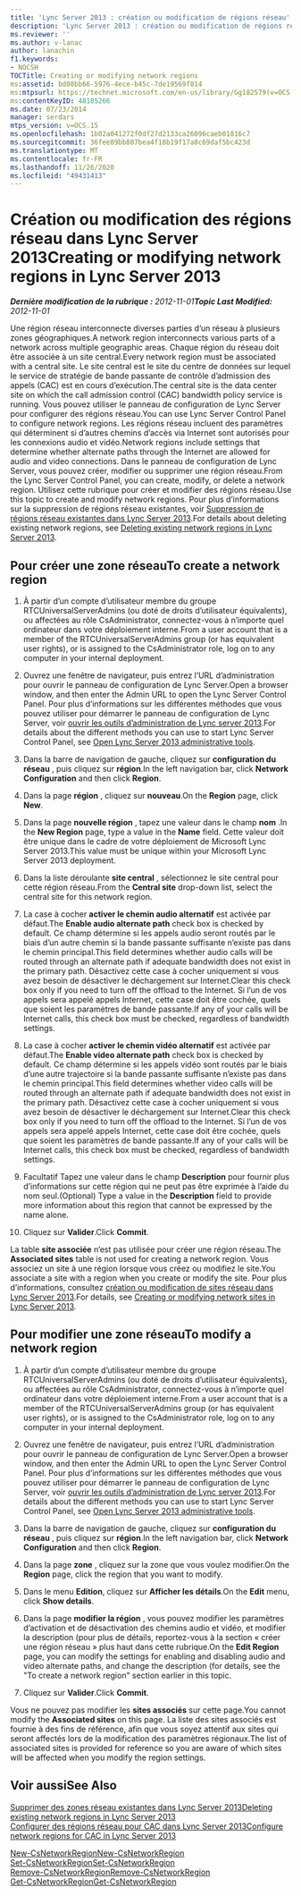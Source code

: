 ```yaml
---
title: 'Lync Server 2013 : création ou modification de régions réseau'
description: 'Lync Server 2013 : création ou modification de régions réseau.'
ms.reviewer: ''
ms.author: v-lanac
author: lanachin
f1.keywords:
- NOCSH
TOCTitle: Creating or modifying network regions
ms:assetid: bd08bb66-5976-4ece-b45c-7de19569f814
ms:mtpsurl: https://technet.microsoft.com/en-us/library/Gg182579(v=OCS.15)
ms:contentKeyID: 48185266
ms.date: 07/23/2014
manager: serdars
mtps_version: v=OCS.15
ms.openlocfilehash: 1b02a041272f0df27d2133ca26096caeb01816c7
ms.sourcegitcommit: 36fee89bb887bea4f18b19f17a8c69daf5bc423d
ms.translationtype: MT
ms.contentlocale: fr-FR
ms.lasthandoff: 11/26/2020
ms.locfileid: "49431413"
---
```

# <a name="creating-or-modifying-network-regions-in-lync-server-2013"></a><span data-ttu-id="f8f32-103">Création ou modification des régions réseau dans Lync Server 2013</span><span class="sxs-lookup"><span data-stu-id="f8f32-103">Creating or modifying network regions in Lync Server 2013</span></span>

<div data-xmlns="http://www.w3.org/1999/xhtml">

<div class="topic" data-xmlns="http://www.w3.org/1999/xhtml" data-msxsl="urn:schemas-microsoft-com:xslt" data-cs="https://msdn.microsoft.com/">

<div data-asp="https://msdn2.microsoft.com/asp">



</div>

<div id="mainSection">

<div id="mainBody"><span data-ttu-id="f8f32-104">

<span> </span></span><span class="sxs-lookup"><span data-stu-id="f8f32-104">

<span> </span></span></span>

<span data-ttu-id="f8f32-105">_**Dernière modification de la rubrique :** 2012-11-01_</span><span class="sxs-lookup"><span data-stu-id="f8f32-105">_**Topic Last Modified:** 2012-11-01_</span></span>

<span data-ttu-id="f8f32-106">Une région réseau interconnecte diverses parties d’un réseau à plusieurs zones géographiques.</span><span class="sxs-lookup"><span data-stu-id="f8f32-106">A network region interconnects various parts of a network across multiple geographic areas.</span></span> <span data-ttu-id="f8f32-107">Chaque région du réseau doit être associée à un site central.</span><span class="sxs-lookup"><span data-stu-id="f8f32-107">Every network region must be associated with a central site.</span></span> <span data-ttu-id="f8f32-108">Le site central est le site du centre de données sur lequel le service de stratégie de bande passante de contrôle d’admission des appels (CAC) est en cours d’exécution.</span><span class="sxs-lookup"><span data-stu-id="f8f32-108">The central site is the data center site on which the call admission control (CAC) bandwidth policy service is running.</span></span> <span data-ttu-id="f8f32-109">Vous pouvez utiliser le panneau de configuration de Lync Server pour configurer des régions réseau.</span><span class="sxs-lookup"><span data-stu-id="f8f32-109">You can use Lync Server Control Panel to configure network regions.</span></span> <span data-ttu-id="f8f32-110">Les régions réseau incluent des paramètres qui déterminent si d’autres chemins d’accès via Internet sont autorisés pour les connexions audio et vidéo.</span><span class="sxs-lookup"><span data-stu-id="f8f32-110">Network regions include settings that determine whether alternate paths through the Internet are allowed for audio and video connections.</span></span> <span data-ttu-id="f8f32-111">Dans le panneau de configuration de Lync Server, vous pouvez créer, modifier ou supprimer une région réseau.</span><span class="sxs-lookup"><span data-stu-id="f8f32-111">From the Lync Server Control Panel, you can create, modify, or delete a network region.</span></span> <span data-ttu-id="f8f32-112">Utilisez cette rubrique pour créer et modifier des régions réseau.</span><span class="sxs-lookup"><span data-stu-id="f8f32-112">Use this topic to create and modify network regions.</span></span> <span data-ttu-id="f8f32-113">Pour plus d’informations sur la suppression de régions réseau existantes, voir [Suppression de régions réseau existantes dans Lync Server 2013](lync-server-2013-deleting-existing-network-regions.md).</span><span class="sxs-lookup"><span data-stu-id="f8f32-113">For details about deleting existing network regions, see [Deleting existing network regions in Lync Server 2013](lync-server-2013-deleting-existing-network-regions.md).</span></span>

<div>

## <a name="to-create-a-network-region"></a><span data-ttu-id="f8f32-114">Pour créer une zone réseau</span><span class="sxs-lookup"><span data-stu-id="f8f32-114">To create a network region</span></span>

1.  <span data-ttu-id="f8f32-115">À partir d’un compte d’utilisateur membre du groupe RTCUniversalServerAdmins (ou doté de droits d’utilisateur équivalents), ou affectées au rôle CsAdministrator, connectez-vous à n’importe quel ordinateur dans votre déploiement interne.</span><span class="sxs-lookup"><span data-stu-id="f8f32-115">From a user account that is a member of the RTCUniversalServerAdmins group (or has equivalent user rights), or is assigned to the CsAdministrator role, log on to any computer in your internal deployment.</span></span>

2.  <span data-ttu-id="f8f32-116">Ouvrez une fenêtre de navigateur, puis entrez l’URL d’administration pour ouvrir le panneau de configuration de Lync Server.</span><span class="sxs-lookup"><span data-stu-id="f8f32-116">Open a browser window, and then enter the Admin URL to open the Lync Server Control Panel.</span></span> <span data-ttu-id="f8f32-117">Pour plus d’informations sur les différentes méthodes que vous pouvez utiliser pour démarrer le panneau de configuration de Lync Server, voir [ouvrir les outils d’administration de Lync server 2013](lync-server-2013-open-lync-server-administrative-tools.md).</span><span class="sxs-lookup"><span data-stu-id="f8f32-117">For details about the different methods you can use to start Lync Server Control Panel, see [Open Lync Server 2013 administrative tools](lync-server-2013-open-lync-server-administrative-tools.md).</span></span>

3.  <span data-ttu-id="f8f32-118">Dans la barre de navigation de gauche, cliquez sur **configuration du réseau** , puis cliquez sur **région**.</span><span class="sxs-lookup"><span data-stu-id="f8f32-118">In the left navigation bar, click **Network Configuration** and then click **Region**.</span></span>

4.  <span data-ttu-id="f8f32-119">Dans la page **région** , cliquez sur **nouveau**.</span><span class="sxs-lookup"><span data-stu-id="f8f32-119">On the **Region** page, click **New**.</span></span>

5.  <span data-ttu-id="f8f32-120">Dans la page **nouvelle région** , tapez une valeur dans le champ **nom** .</span><span class="sxs-lookup"><span data-stu-id="f8f32-120">In the **New Region** page, type a value in the **Name** field.</span></span> <span data-ttu-id="f8f32-121">Cette valeur doit être unique dans le cadre de votre déploiement de Microsoft Lync Server 2013.</span><span class="sxs-lookup"><span data-stu-id="f8f32-121">This value must be unique within your Microsoft Lync Server 2013 deployment.</span></span>

6.  <span data-ttu-id="f8f32-122">Dans la liste déroulante **site central** , sélectionnez le site central pour cette région réseau.</span><span class="sxs-lookup"><span data-stu-id="f8f32-122">From the **Central site** drop-down list, select the central site for this network region.</span></span>

7.  <span data-ttu-id="f8f32-123">La case à cocher **activer le chemin audio alternatif** est activée par défaut.</span><span class="sxs-lookup"><span data-stu-id="f8f32-123">The **Enable audio alternate path** check box is checked by default.</span></span> <span data-ttu-id="f8f32-124">Ce champ détermine si les appels audio seront routés par le biais d’un autre chemin si la bande passante suffisante n’existe pas dans le chemin principal.</span><span class="sxs-lookup"><span data-stu-id="f8f32-124">This field determines whether audio calls will be routed through an alternate path if adequate bandwidth does not exist in the primary path.</span></span> <span data-ttu-id="f8f32-125">Désactivez cette case à cocher uniquement si vous avez besoin de désactiver le déchargement sur Internet.</span><span class="sxs-lookup"><span data-stu-id="f8f32-125">Clear this check box only if you need to turn off the offload to the Internet.</span></span> <span data-ttu-id="f8f32-126">Si l’un de vos appels sera appelé appels Internet, cette case doit être cochée, quels que soient les paramètres de bande passante.</span><span class="sxs-lookup"><span data-stu-id="f8f32-126">If any of your calls will be Internet calls, this check box must be checked, regardless of bandwidth settings.</span></span>

8.  <span data-ttu-id="f8f32-127">La case à cocher **activer le chemin vidéo alternatif** est activée par défaut.</span><span class="sxs-lookup"><span data-stu-id="f8f32-127">The **Enable video alternate path** check box is checked by default.</span></span> <span data-ttu-id="f8f32-128">Ce champ détermine si les appels vidéo sont routés par le biais d’une autre trajectoire si la bande passante suffisante n’existe pas dans le chemin principal.</span><span class="sxs-lookup"><span data-stu-id="f8f32-128">This field determines whether video calls will be routed through an alternate path if adequate bandwidth does not exist in the primary path.</span></span> <span data-ttu-id="f8f32-129">Désactivez cette case à cocher uniquement si vous avez besoin de désactiver le déchargement sur Internet.</span><span class="sxs-lookup"><span data-stu-id="f8f32-129">Clear this check box only if you need to turn off the offload to the Internet.</span></span> <span data-ttu-id="f8f32-130">Si l’un de vos appels sera appelé appels Internet, cette case doit être cochée, quels que soient les paramètres de bande passante.</span><span class="sxs-lookup"><span data-stu-id="f8f32-130">If any of your calls will be Internet calls, this check box must be checked, regardless of bandwidth settings.</span></span>

9.  <span data-ttu-id="f8f32-131">Facultatif Tapez une valeur dans le champ **Description** pour fournir plus d’informations sur cette région qui ne peut pas être exprimée à l’aide du nom seul.</span><span class="sxs-lookup"><span data-stu-id="f8f32-131">(Optional) Type a value in the **Description** field to provide more information about this region that cannot be expressed by the name alone.</span></span>

10. <span data-ttu-id="f8f32-132">Cliquez sur **Valider**.</span><span class="sxs-lookup"><span data-stu-id="f8f32-132">Click **Commit**.</span></span>

<span data-ttu-id="f8f32-133">La table **site associée** n’est pas utilisée pour créer une région réseau.</span><span class="sxs-lookup"><span data-stu-id="f8f32-133">The **Associated sites** table is not used for creating a network region.</span></span> <span data-ttu-id="f8f32-134">Vous associez un site à une région lorsque vous créez ou modifiez le site.</span><span class="sxs-lookup"><span data-stu-id="f8f32-134">You associate a site with a region when you create or modify the site.</span></span> <span data-ttu-id="f8f32-135">Pour plus d’informations, consultez [création ou modification de sites réseau dans Lync Server 2013](lync-server-2013-creating-or-modifying-network-sites.md).</span><span class="sxs-lookup"><span data-stu-id="f8f32-135">For details, see [Creating or modifying network sites in Lync Server 2013](lync-server-2013-creating-or-modifying-network-sites.md).</span></span>

</div>

<div>

## <a name="to-modify-a-network-region"></a><span data-ttu-id="f8f32-136">Pour modifier une zone réseau</span><span class="sxs-lookup"><span data-stu-id="f8f32-136">To modify a network region</span></span>

1.  <span data-ttu-id="f8f32-137">À partir d’un compte d’utilisateur membre du groupe RTCUniversalServerAdmins (ou doté de droits d’utilisateur équivalents), ou affectées au rôle CsAdministrator, connectez-vous à n’importe quel ordinateur dans votre déploiement interne.</span><span class="sxs-lookup"><span data-stu-id="f8f32-137">From a user account that is a member of the RTCUniversalServerAdmins group (or has equivalent user rights), or is assigned to the CsAdministrator role, log on to any computer in your internal deployment.</span></span>

2.  <span data-ttu-id="f8f32-138">Ouvrez une fenêtre de navigateur, puis entrez l’URL d’administration pour ouvrir le panneau de configuration de Lync Server.</span><span class="sxs-lookup"><span data-stu-id="f8f32-138">Open a browser window, and then enter the Admin URL to open the Lync Server Control Panel.</span></span> <span data-ttu-id="f8f32-139">Pour plus d’informations sur les différentes méthodes que vous pouvez utiliser pour démarrer le panneau de configuration de Lync Server, voir [ouvrir les outils d’administration de Lync server 2013](lync-server-2013-open-lync-server-administrative-tools.md).</span><span class="sxs-lookup"><span data-stu-id="f8f32-139">For details about the different methods you can use to start Lync Server Control Panel, see [Open Lync Server 2013 administrative tools](lync-server-2013-open-lync-server-administrative-tools.md).</span></span>

3.  <span data-ttu-id="f8f32-140">Dans la barre de navigation de gauche, cliquez sur **configuration du réseau** , puis cliquez sur **région**.</span><span class="sxs-lookup"><span data-stu-id="f8f32-140">In the left navigation bar, click **Network Configuration** and then click **Region**.</span></span>

4.  <span data-ttu-id="f8f32-141">Dans la page **zone** , cliquez sur la zone que vous voulez modifier.</span><span class="sxs-lookup"><span data-stu-id="f8f32-141">On the **Region** page, click the region that you want to modify.</span></span>

5.  <span data-ttu-id="f8f32-142">Dans le menu **Edition**, cliquez sur **Afficher les détails**.</span><span class="sxs-lookup"><span data-stu-id="f8f32-142">On the **Edit** menu, click **Show details**.</span></span>

6.  <span data-ttu-id="f8f32-143">Dans la page **modifier la région** , vous pouvez modifier les paramètres d’activation et de désactivation des chemins audio et vidéo, et modifier la description (pour plus de détails, reportez-vous à la section « créer une région réseau » plus haut dans cette rubrique.</span><span class="sxs-lookup"><span data-stu-id="f8f32-143">On the **Edit Region** page, you can modify the settings for enabling and disabling audio and video alternate paths, and change the description (for details, see the "To create a network region" section earlier in this topic.</span></span>

7.  <span data-ttu-id="f8f32-144">Cliquez sur **Valider**.</span><span class="sxs-lookup"><span data-stu-id="f8f32-144">Click **Commit**.</span></span>

<span data-ttu-id="f8f32-145">Vous ne pouvez pas modifier les **sites associés** sur cette page.</span><span class="sxs-lookup"><span data-stu-id="f8f32-145">You cannot modify the **Associated sites** on this page.</span></span> <span data-ttu-id="f8f32-146">La liste des sites associés est fournie à des fins de référence, afin que vous soyez attentif aux sites qui seront affectés lors de la modification des paramètres régionaux.</span><span class="sxs-lookup"><span data-stu-id="f8f32-146">The list of associated sites is provided for reference so you are aware of which sites will be affected when you modify the region settings.</span></span>

</div>

<div>

## <a name="see-also"></a><span data-ttu-id="f8f32-147">Voir aussi</span><span class="sxs-lookup"><span data-stu-id="f8f32-147">See Also</span></span>


[<span data-ttu-id="f8f32-148">Supprimer des zones réseau existantes dans Lync Server 2013</span><span class="sxs-lookup"><span data-stu-id="f8f32-148">Deleting existing network regions in Lync Server 2013</span></span>](lync-server-2013-deleting-existing-network-regions.md)  
[<span data-ttu-id="f8f32-149">Configurer des régions réseau pour CAC dans Lync Server 2013</span><span class="sxs-lookup"><span data-stu-id="f8f32-149">Configure network regions for CAC in Lync Server 2013</span></span>](lync-server-2013-configure-network-regions-for-cac.md)  


[<span data-ttu-id="f8f32-150">New-CsNetworkRegion</span><span class="sxs-lookup"><span data-stu-id="f8f32-150">New-CsNetworkRegion</span></span>](https://docs.microsoft.com/powershell/module/skype/New-CsNetworkRegion)  
[<span data-ttu-id="f8f32-151">Set-CsNetworkRegion</span><span class="sxs-lookup"><span data-stu-id="f8f32-151">Set-CsNetworkRegion</span></span>](https://docs.microsoft.com/powershell/module/skype/Set-CsNetworkRegion)  
[<span data-ttu-id="f8f32-152">Remove-CsNetworkRegion</span><span class="sxs-lookup"><span data-stu-id="f8f32-152">Remove-CsNetworkRegion</span></span>](https://docs.microsoft.com/powershell/module/skype/Remove-CsNetworkRegion)  
[<span data-ttu-id="f8f32-153">Get-CsNetworkRegion</span><span class="sxs-lookup"><span data-stu-id="f8f32-153">Get-CsNetworkRegion</span></span>](https://docs.microsoft.com/powershell/module/skype/Get-CsNetworkRegionLink)  
  

<span data-ttu-id="f8f32-154"></div>

</div>

<span> </span>

</div>

</div>

</span><span class="sxs-lookup"><span data-stu-id="f8f32-154"></div>

</div>

<span> </span>

</div>

</div>

</span></span></div>

